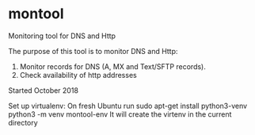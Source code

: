 # montool
Monitoring tool for DNS and Http


  The purpose of this tool is to monitor DNS and Http:
  1. Monitor records for DNS (A, MX and Text/SFTP records).
  2. Check availability of http addresses
  
  
  Started October 2018


  Set up virtualenv:
  On fresh Ubuntu run
  sudo apt-get install python3-venv
  python3 -m venv montool-env
  It will create the virtenv in the current directory
  
